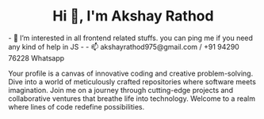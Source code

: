 <h1 align="center">Hi 👋, I'm Akshay Rathod</h1>
- 👀 I’m interested in all frontend related stuffs. you can ping me if you need any kind of help in JS
- - 📫 akshayrathod975@gmail.com / +91 94290 76228 Whatsapp


Your profile is a canvas of innovative coding and creative problem-solving. Dive into a world of meticulously crafted repositories where software meets imagination. Join me on a journey through cutting-edge projects and collaborative ventures that breathe life into technology. Welcome to a realm where lines of code redefine possibilities.
<!---
akshayrathodar/akshayrathodar is a ✨ special ✨ repository because its `README.md` (this file) appears on your GitHub profile.
You can click the Preview link to take a look at your changes.
--->
